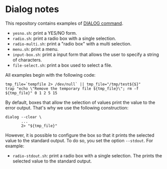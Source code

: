 # Dialog notes

This repository contains examples of [DIALOG command](http://transit.iut2.upmf-grenoble.fr/cgi-bin/man/man2html?1+dialog).

* `yesno.sh`: print a YES/NO form.
* `radio.sh`: print a radio box with a single selection.
* `radio-multi.sh`: print a "radio box" with a multi selection.
* `menu.sh`: print a menu.
* `input-box.sh`: print a input form that allows the user to specify a string of characters.
* `file-select.sh`: print a box used to select a file.

All examples begin with the following code:

    tmp_file=`tempfile 2> /dev/null` || tmp_file="/tmp/test${$}"
    trap "echo \"Remove the temporary file ${tmp_file}\"; rm -f ${tmp_file}" 0 1 2 5 15

By default, boxes that allow the selection of values print the value to the error output.
That's why we use the following construction:

    dialog --clear \
           ...
           2> "${tmp_file}"

However, it is possible to configure the box so that it prints the selected value to the standard output.
To do so, you set the option `--stdout`. For example:

* `radio-stdout.sh`: print a radio box with a single selection. The prints the selected value to the standard output.
